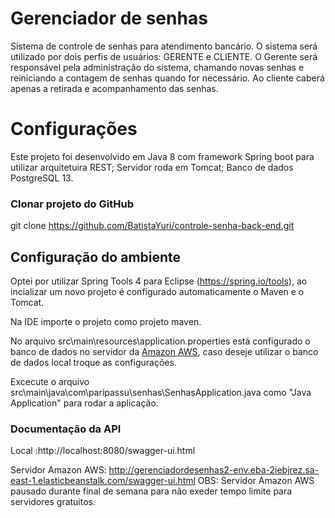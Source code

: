 # Gerenciador de senhas

Sistema de controle de senhas para atendimento bancário. O sistema será utilizado por dois perfis de usuários: GERENTE e CLIENTE. O Gerente será responsável pela administração do sistema, chamando novas senhas e reiniciando a contagem de senhas quando for necessário. Ao cliente caberá apenas a retirada e acompanhamento das senhas.

# Configurações
Este projeto foi desenvolvido em Java 8 com framework Spring boot para utilizar arquitetuira REST;
Servidor roda em Tomcat;
Banco de dados PostgreSQL 13.

### Clonar projeto do GitHub
git clone https://github.com/BatistaYuri/controle-senha-back-end.git

## Configuração do ambiente
Optei por utilizar Spring Tools 4 para Eclipse (https://spring.io/tools), ao incializar um novo projeto é configurado automaticamente o Maven e o Tomcat.

Na IDE importe o projeto como projeto maven.

No arquivo src\main\resources\application.properties está configurado o banco de dados no servidor da [Amazon AWS](https://aws.amazon.com/pt/), caso deseje utilizar 
o banco de dados local troque as configurações.

Excecute o arquivo src\main\java\com\paripassu\senhas\SenhasApplication.java como "Java Application" para rodar a aplicação.

### Documentação da API
Local :http://localhost:8080/swagger-ui.html

Servidor Amazon AWS: http://gerenciadordesenhas2-env.eba-2iebjrez.sa-east-1.elasticbeanstalk.com/swagger-ui.html
OBS: Servidor Amazon AWS pausado durante final de semana para não exeder tempo limite para servidores gratuitos.
